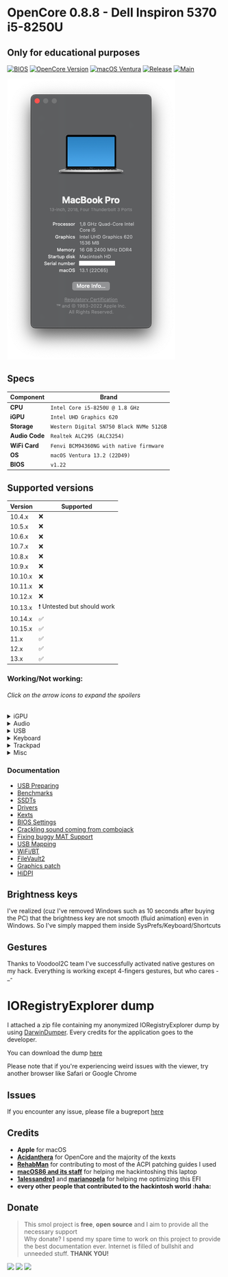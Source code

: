# OpenCore 0.8.8 - Dell Inspiron 5370 i5-8250U

## Only for educational purposes

[![BIOS](https://img.shields.io/badge/BIOS-1.22-important.svg)](https://www.dell.com/support/home/en-us/product-support/product/inspiron-13-5370-laptop/drivers)
[![OpenCore 
Version](https://img.shields.io/badge/OpenCore-0.8.8-cyan.svg)](https://github.com/acidanthera/OpenCorePkg/releases/latest)
[![macOS 
Ventura](https://img.shields.io/badge/macOS-13.2%20(22D49)-white.svg)](https://www.apple.com/macos/ventura/)
[![Release](https://img.shields.io/badge/Download-latest-success.svg)](https://github.com/dreamwhite/dell-inspiron-5370-hackintosh/releases/latest)
[![Main](https://github.com/dreamwhite/dell-inspiron-5370-hackintosh/actions/workflows/main.yml/badge.svg)](https://github.com/dreamwhite/dell-inspiron-5370-hackintosh/actions/workflows/main.yml)

![About this Mac](.assets/docs/about_this_mac.png)

## Specs

| Component      | Brand                                     |
|----------------|-------------------------------------------|
| **CPU**        | `Intel Core i5-8250U @ 1.8 GHz`           |
| **iGPU**       | `Intel UHD Graphics 620`                  |
| **Storage**    | `Western Digital SN750 Black NVMe 512GB`  |
| **Audio Code** | `Realtek ALC295 (ALC3254)`                |
| **WiFi Card**  | `Fenvi BCM94360NG with native firmware`   |
| **OS**         | `macOS Ventura 13.2 (22D49)`              |
| **BIOS**       | `v1.22`                                   |

## Supported versions

| Version 	| Supported 	|
|---	|---	|
| 10.4.x 	| :x: 	|
| 10.5.x 	| :x: 	|
| 10.6.x 	| :x: 	|
| 10.7.x 	| :x: 	|
| 10.8.x 	| :x: 	|
| 10.9.x 	| :x: 	|
| 10.10.x 	| :x: 	|
| 10.11.x 	| :x: 	|
| 10.12.x 	| :x: 	|
| 10.13.x 	| :heavy_exclamation_mark: Untested but should work	|
| 10.14.x 	| :white_check_mark: 	|
| 10.15.x 	| :white_check_mark: 	|
| 11.x 	| :white_check_mark: 	|
| 12.x 	| :white_check_mark: 	|
| 13.x 	| :white_check_mark: 	|


### Working/Not working:

###### Click on the arrow icons to expand the spoilers
<details>
<summary>iGPU</summary>
  
- [x] Intel UHD 620 iGPU Backlight support
- [x] Intel UHD 620 iGPU HDMI1.4b Output (1920x1080@120Hz)
- [x] Intel UHD 620 iGPU Type-C to HDMI Output
- [x] Intel UHD 620 iGPU - H264 & HEVC
</details>

<details>
<summary>Audio</summary>
  
- [x] ALC295 Internal Speakers
- [x] ALC295 Internal Microphone
- [x] ALC295 Combojack headphones
- [ ] ALC295 Combojack microphone - Not interested at all
- [x] ALC295 HDMI Audio Output
- [x] ALC295 Type-C to HDMI Audio Output
</details>

<details>
<summary>USB</summary>
  
- [x] All USB ports working and mapped
- [x] Micro SD Card Reader (USB based)
- [x] Webcam (USB based)
</details>

<details>
<summary>Keyboard</summary>
  
- [x] Keyboard (PS2 based)
- [x] HID Key PWRB & SLPB 
- [x] F11 & F12 remapped brightness keys
- [x] F13 Print Screen remapped key
- [x] Multimedia control sound keys
</details>

<details>
<summary>Trackpad</summary>
  
- [x] I2C Touchpad with gestures
- [x] Force Touch
</details>


<details>
<summary>Misc</summary>
  
- [x] SpeedStep
- [x] Sleep/Wake using both `hibernatemode` `0` and `25`
- [x] Wi-Fi/BT 4.1 `BCM94360NG` module with Continuity and Airdrop support (both from iPhone to Mac and viceversa)
- [x] SATA/NVMe PCIe Gen3x4 on M.2 slot
- [x] Sensors CPU, iGPU, Battery, NVMe, Fans
- [x] Native ACPI Battery 8-bit support
- [x] Native NVRAM support
- [x] Recovery (macOS) boot from OpenCore
- [x] Windows 10/Linux boot from OpenCore
- [x] macOS Ventura Continuity Camera
</details>

### Documentation

- [USB Preparing](/Docs/usb_preparation/README.md)
- [Benchmarks](/Docs/README.md#benchmarks)
- [SSDTs](/Docs/README#ssdt)
- [Drivers](/Docs/README#drivers)
- [Kexts](/Docs/Kexts.md)
- [BIOS Settings](/Docs/BIOS/README.md)
- [Crackling sound coming from combojack](/Docs/headphones_fix/README.md)
- [Fixing buggy MAT Support](/Docs/SysReport/README.md)
- [USB Mapping](/Docs/ACPI/SSDT-3-xh_OEMBD.md)
- [WiFi/BT](/Docs/wifi_and_bt/README.md)
- [FileVault2](/Docs/FileVault2/README.md)
- [Graphics patch](/Docs/graphics_patch/README.md)
- [HiDPI](/Docs/hidpi/README.md)

## Brightness keys

I've realized (cuz I've removed Windows such as 10 seconds after buying the PC) that the brightness key are not smooth (fluid animation) even in Windows. So I've simply mapped them inside SysPrefs/Keyboard/Shortcuts 

## Gestures

Thanks to VoodooI2C team I've successfully activated native gestures on my hack. Everything is working except 4-fingers gestures, but who cares -_- 

# IORegistryExplorer dump

I attached a zip file containing my anonymized IORegistryExplorer dump by using [DarwinDumper](https://bitbucket.org/blackosx/darwindumper/downloads/). Every credits for the application goes to the developer.

You can download the dump [here](/Docs/DarwinDumper_ioreg.zip)

Please note that if you're experiencing weird issues with the viewer, try another browser like Safari or Google Chrome

## Issues

If you encounter any issue, please file a bugreport [here](https://github.com/dreamwhite/bugtracker/issues/new?assignees=dreamwhite&labels=bug&template=generic.md&title=)

## Credits

* **Apple** for macOS
* [**Acidanthera**](https://github.com/acidanthera) for OpenCore and the majority of the kexts
* [**RehabMan**](https://github.com/RehabMan) for contributing to most of the ACPI patching guides I used
* [**macOS86 and its staff**](https://github.com/macos86) for helping me hackintoshing this laptop
* [**1alessandro1**](https://github.com/1alessandro1) and [**marianopela**](https://github.com/marianopela) <!-- wamawwo mawwone --> for helping me optimizing this EFI 
* **every other people that contributed to the hackintosh world :haha:**

## Donate

> This smol project is **free**, **open source** and I aim to provide all the necessary support<br>
> Why donate? I spend my spare time to work on this project to provide the best documentation ever. Internet is filled of bullshit and unneeded stuff. **THANK YOU!**

[![](https://img.shields.io/badge/donate-paypal-005EA6.svg?logo=paypal)](https://www.paypal.me/dreamwhitedev) [![](https://img.shields.io/badge/donate-ko--fi-29abe0.svg?logo=ko-fi)](https://ko-fi.com/dreamwhite) ![](https://img.shields.io/badge/ethereum-0xb6AAD058f7FF9b6A27467150aD23Ad9e341cC61d-4E8EE9.svg?logo=ethereum)

